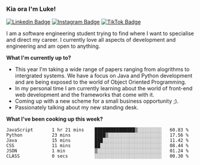 ### Kia ora I'm Luke!

[![Linkedin Badge](https://img.shields.io/badge/-LinkedIn-0e76a8?style=flat-square&logo=Linkedin&logoColor=white)](https://www.linkedin.com/in/luke-stynes/)
[![Instagram Badge](https://img.shields.io/badge/-Instagram-e4405f?style=flat-square&logo=Instagram&logoColor=white)](https://www.instagram.com/luke.stynes/)
[![TikTok Badge](https://img.shields.io/badge/TikTok-Follow-blue)](https://www.tiktok.com/@luke_stynes)

I am a software engineering student trying to find where I want to specialise and direct my career. I currently love all aspects of development and engineering and am open to anything.

**What I'm currently up to?**
- This year I'm taking a wide range of papers ranging from alogrithms to intergrated systems. We have a focus on Java and Python development and are being exposed to the world of Object Oriented Programming.
- In my personal time I am currently learning about the world of front-end web development and the frameworks that come with it.
- Coming up with a new scheme for a small business opportunity ;).
- Passionately talking about my new standing desk.

**What I've been cooking up this week?**
<!--START_SECTION:waka-->

```text
JavaScript       1 hr 21 mins    ███████████████▒░░░░░░░░░   60.83 %
Python           23 mins         ████▒░░░░░░░░░░░░░░░░░░░░   17.56 %
Java             15 mins         ███░░░░░░░░░░░░░░░░░░░░░░   11.42 %
CSS              11 mins         ██░░░░░░░░░░░░░░░░░░░░░░░   08.44 %
JSON             1 min           ▒░░░░░░░░░░░░░░░░░░░░░░░░   01.24 %
CLASS            0 secs          ░░░░░░░░░░░░░░░░░░░░░░░░░   00.30 %
```

<!--END_SECTION:waka-->

